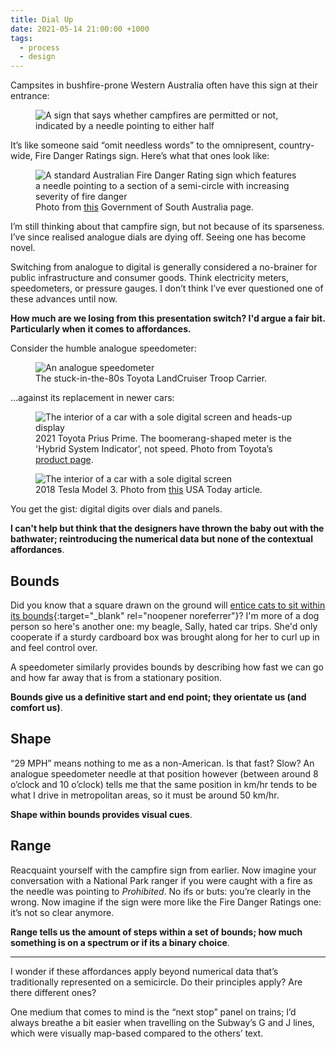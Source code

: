 ```yaml
---
title: Dial Up
date: 2021-05-14 21:00:00 +1000
tags:
  - process
  - design
---
```


Campsites in bushfire-prone Western Australia often have this sign at their entrance:

<figure>
  <img data-src="https://ik.imagekit.io/dw/notes/dial-up/campfire-sign.jpg" alt="A sign that says whether campfires are permitted or not, indicated by a needle pointing to either half">
</figure>

It’s like someone said “omit needless words” to the omnipresent, country-wide, Fire Danger Ratings sign. Here’s what that ones look like:

<figure>
  <img data-src="https://ik.imagekit.io/dw/notes/dial-up/fire-danger-rating.jpg" alt="A standard Australian Fire Danger Rating sign which features a needle pointing to a section of a semi-circle with increasing severity of fire danger">
  <figcaption>Photo from <a href="https://www.environment.sa.gov.au/news-hub/news/articles/2019/11/parks-close-with-catastrophic-fire-danger" target="_blank" rel="noopener noreferrer">this</a> Government of South Australia page.</figcaption>
</figure>

I’m still thinking about that campfire sign, but not because of its sparseness. I’ve since realised analogue dials are dying off. Seeing one has become novel.

Switching from analogue to digital is generally considered a no-brainer for public infrastructure and consumer goods. Think electricity meters, speedometers, or pressure gauges. I don’t think I’ve ever questioned one of these advances until now.

**How much are we losing from this presentation switch? I'd argue a fair bit. Particularly when it comes to affordances.**

Consider the humble analogue speedometer:


<figure>
  <img data-src="https://ik.imagekit.io/dw/notes/dial-up/troopy-speedometer.jpg" alt="An analogue speedometer">
  <figcaption>The stuck-in-the-80s Toyota LandCruiser Troop Carrier.</figcaption>
</figure>

…against its replacement in newer cars:

<figure>
  <img data-src="https://ik.imagekit.io/dw/notes/dial-up/toyota-prius-prime.jpg" alt="The interior of a car with a sole digital screen and heads-up display">
  <figcaption>2021 Toyota Prius Prime. The boomerang-shaped meter is the 'Hybrid System Indicator’, not speed. Photo from Toyota’s <a href="https://www.toyota.com/priusprime/photo-gallery/interior/9" target="_blank" rel="noopener noreferrer">product page</a>.</figcaption>
</figure>

<figure>
  <img data-src="https://ik.imagekit.io/dw/notes/dial-up/tesla-model-3.jpg" alt="The interior of a car with a sole digital screen">
  <figcaption>2018 Tesla Model 3. Photo from <a href="https://www.usatoday.com/story/tech/talkingtech/2018/10/04/tesla-model-3-display-confuses-police-officer/1510873002/" target="_blank" rel="noopener noreferrer">this</a> USA Today article.</figcaption>
</figure>

You get the gist: digital digits over dials and panels.

**I can't help but think that the designers have thrown the baby out with the bathwater; reintroducing the numerical data but none of the contextual affordances**.

## Bounds

Did you know that a square drawn on the ground will [entice cats to sit within its bounds](https://www.npr.org/2021/05/10/994262792/cats-take-if-i-fits-i-sits-seriously-even-if-the-space-is-just-an-illusion){:target="_blank" rel="noopener noreferrer"}? I'm more of a dog person so here's another one: my beagle, Sally, hated car trips. She'd only cooperate if a sturdy cardboard box was brought along for her to curl up in and feel control over.

A speedometer similarly provides bounds by describing how fast we can go and how far away that is from a stationary position.

**Bounds give us a definitive start and end point; they orientate us (and comfort us)**.

## Shape

“29 MPH” means nothing to me as a non-American. Is that fast? Slow? An analogue speedometer needle at that position however (between around 8 o’clock and 10 o’clock) tells me that the same position in km/hr tends to be what I drive in metropolitan areas, so it must be around 50 km/hr.

**Shape within bounds provides visual cues**.

## Range

Reacquaint yourself with the campfire sign from earlier. Now imagine your conversation with a National Park ranger if you were caught with a fire as the needle was pointing to _Prohibited_. No ifs or buts: you’re clearly in the wrong. Now imagine if the sign were more like the Fire Danger Ratings one: it’s not so clear anymore.

**Range tells us the amount of steps within a set of bounds; how much something is on a spectrum or if its a binary choice**.

----

I wonder if these affordances apply beyond numerical data that’s traditionally represented on a semicircle. Do their principles apply? Are there different ones?

One medium that comes to mind is the “next stop” panel on trains; I’d always breathe a bit easier when travelling on the Subway’s G and J lines, which were visually map-based compared to the others’ text.
